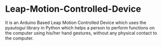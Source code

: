 # Leap-Motion-Controlled-Device
It is an Arduino Based Leap Motion Controlled Device which uses the pyautogui library in Python which helps a person to perform functions on the computer using his/her hand gestures, without any physical contact to the computer.
